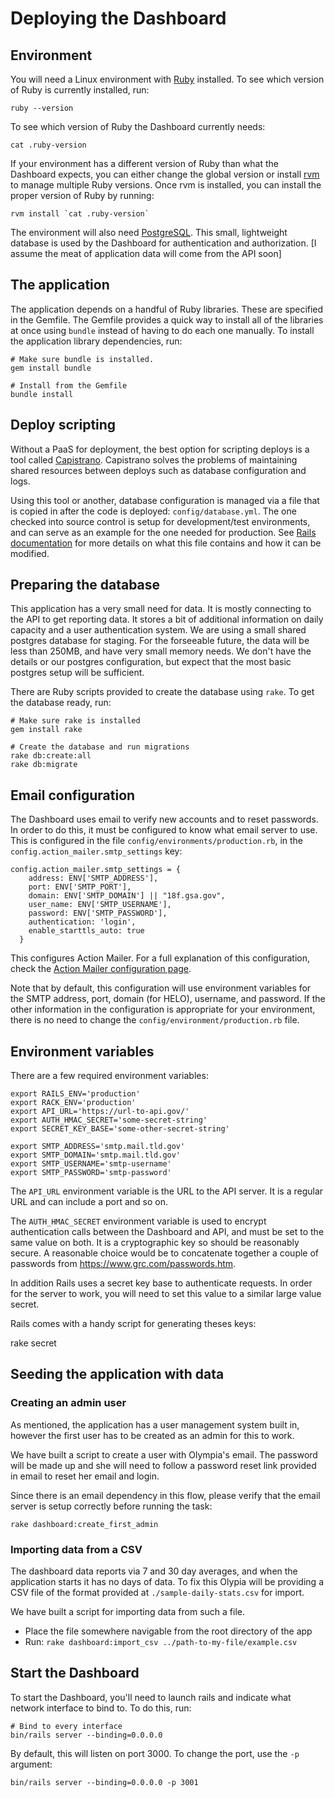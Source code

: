 # Deploying the Dashboard

## Environment

You will need a Linux environment with [Ruby](https://www.ruby-lang.org/en/) installed.  To see which version of Ruby is currently installed, run:

```
ruby --version
```

To see which version of Ruby the Dashboard currently needs:

```
cat .ruby-version
```

If your environment has a different version of Ruby than what the Dashboard expects, you can either change the global version or install [rvm](http://rvm.io/) to manage multiple Ruby versions.  Once rvm is installed, you can install the proper version of Ruby by running:

```
rvm install `cat .ruby-version`
```

The environment will also need [PostgreSQL](https://www.postgresql.org/).  This small, lightweight database is used by the Dashboard for authentication and authorization.  [I assume the meat of application data will come from the API soon]

## The application

The application depends on a handful of Ruby libraries.  These are specified in the Gemfile.  The Gemfile provides a quick way to install all of the libraries at once using `bundle` instead of having to do each one manually.  To install the application library dependencies, run:

```
# Make sure bundle is installed.
gem install bundle

# Install from the Gemfile
bundle install
```

## Deploy scripting

Without a PaaS for deployment, the best option for scripting deploys is
a tool called [Capistrano](http://capistranorb.com/). Capistrano solves
the problems of maintaining shared resources between deploys such as
database configuration and logs.

Using this tool or another, database configuration is managed via a file
that is copied in after the code is deployed: `config/database.yml`.
The one checked into source control is setup for development/test
environments, and can serve as an example for the one needed for
production. See [Rails documentation](http://edgeguides.rubyonrails.org/configuring.html#configuring-a-database) for more details on what this file contains and how it can be modified.

## Preparing the database

This application has a very small need for data. It is mostly connecting
to the API to get reporting data. It stores a bit of additional
information on daily capacity and a user authentication system. We are
using a small shared postgres database for staging. For the forseeable
future, the data will be less than 250MB, and have very small memory
needs. We don't have the details or our postgres configuration, but
expect that the most basic postgres setup will be sufficient.

There are Ruby scripts provided to create the database using `rake`.  To get the database ready, run:

```
# Make sure rake is installed
gem install rake

# Create the database and run migrations
rake db:create:all
rake db:migrate 
```

## Email configuration

The Dashboard uses email to verify new accounts and to reset passwords.  In order to do this, it must be configured to know what email server to use.  This is configured in the file `config/environments/production.rb`, in the `config.action_mailer.smtp_settings` key:

```
config.action_mailer.smtp_settings = {
    address: ENV['SMTP_ADDRESS'],
    port: ENV['SMTP_PORT'],
    domain: ENV['SMTP_DOMAIN'] || "18f.gsa.gov",
    user_name: ENV['SMTP_USERNAME'],
    password: ENV['SMTP_PASSWORD'],
    authentication: 'login',
    enable_starttls_auto: true
  }
```

This configures Action Mailer.  For a full explanation of this configuration, check the [Action Mailer configuration page](http://guides.rubyonrails.org/action_mailer_basics.html#action-mailer-configuration).

Note that by default, this configuration will use environment variables for the SMTP address, port, domain (for HELO), username, and password.  If the other information in the configuration is appropriate for your environment, there is no need to change the `config/environment/production.rb` file.

## Environment variables

There are a few required environment variables:

```
export RAILS_ENV='production'
export RACK_ENV='production'
export API_URL='https://url-to-api.gov/'
export AUTH_HMAC_SECRET='some-secret-string'
export SECRET_KEY_BASE='some-other-secret-string'

export SMTP_ADDRESS='smtp.mail.tld.gov'
export SMTP_DOMAIN='smtp.mail.tld.gov'
export SMTP_USERNAME='smtp-username'
export SMTP_PASSWORD='smtp-password'
```

The `API_URL` environment variable is the URL to the API server.  It is a regular URL and can include a port and so on.

The `AUTH_HMAC_SECRET` environment variable is used to encrypt authentication calls between the Dashboard and API, and must be set to the same value on both.  It is a cryptographic key so should be reasonably secure.  A reasonable choice would be to concatenate together a couple of passwords from https://www.grc.com/passwords.htm.

In addition Rails uses a secret key base to authenticate requests. In order
for the server to work, you will need to set this value to a similar
large value secret.

Rails comes with a handy script for generating theses keys:

  rake secret

## Seeding the application with data

### Creating an admin user

As mentioned, the application has a user management system built in,
however the first user has to be created as an admin for this to work.

We have built a script to create a user with Olympia's email. The
password will be made up and she will need to follow a password reset
link provided in email to reset her email and login.

Since there is an email dependency in this flow, please verify that the
email server is setup correctly before running the task:

    rake dashboard:create_first_admin

### Importing data from a CSV

The dashboard data reports via 7 and 30 day averages, and when the
application starts it has no days of data. To fix this Olypia will be
providing a CSV file of the format provided at `./sample-daily-stats.csv`
for import.

We have built a script for importing data from such a file.

* Place the file somewhere navigable from the root directory of the app
* Run: `rake dashboard:import_csv ../path-to-my-file/example.csv`

## Start the Dashboard

To start the Dashboard, you'll need to launch rails and indicate what network interface to bind to.  To do this, run:

```
# Bind to every interface
bin/rails server --binding=0.0.0.0
```

By default, this will listen on port 3000.  To change the port, use the `-p` argument:

```
bin/rails server --binding=0.0.0.0 -p 3001
```
